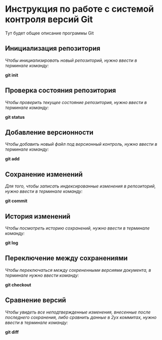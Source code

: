 # Инструкция по работе с системой контроля версий Git

Тут будет общее описание программы Git

## Инициализация репозитория

*Чтобы инициализировать новый репозиторий, нужно ввести в терминале команду:*

 **git init**

## Проверка состояния репозитория

*Чтобы проверить текущее состояние репозитория, нужно ввести в терминале команду:*

 **git status**

## Добавление версионности

*Чтобы добавить новый файл под версионный контроль, нужно ввести в терминале команду:*

 **git add**

## Сохранение изменений

*Для того, чтобы записать индексированные изменения в репозиторий, нужно ввести в терминале команду:*

**git commit**

## История изменений

*Чтобы посмотреть историю сохранений, нужно ввести в терминале команду:*

**git log**

## Переключение между сохранениями

*Чтобы переключаться между сохрененными версиями документа, в терминале нужно ввести команду:*

**git checkout**

## Сравнение версий

*Чтобы увидеть все неподтвержденные изменения, внесенные после последнего сохранения, либо сравнить данные в 2ух коммитах, нужно ввести в терминале команду:*

**git diff**

